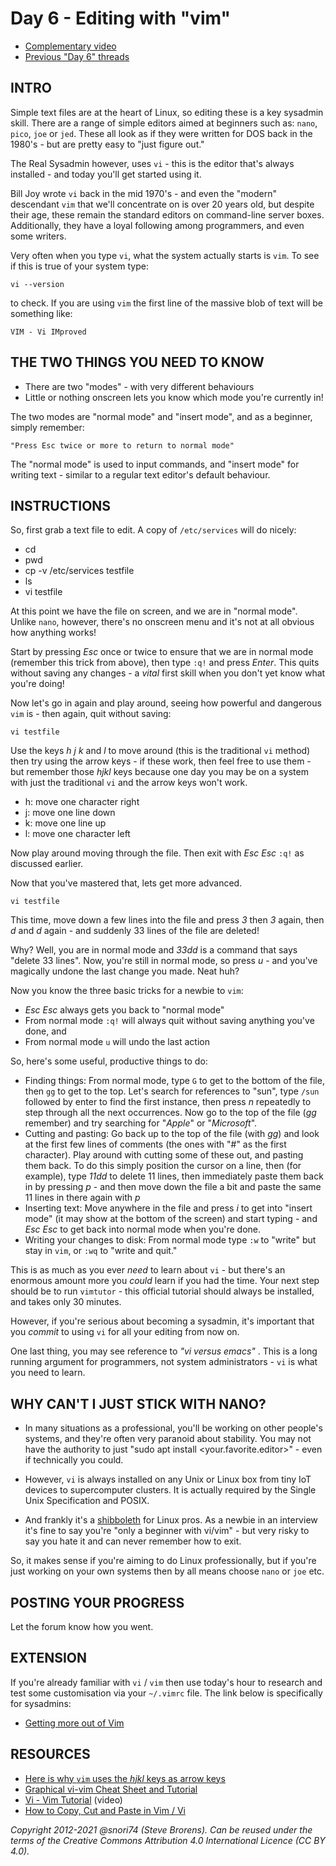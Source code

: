 # Day 6 - Editing with "vim"

* [Complementary video](https://youtu.be/dNd3BvJNDIo)
* [Previous "Day 6" threads](https://www.reddit.com/r/linuxupskillchallenge/search/?q=Day%206&restrict_sr=1)

## INTRO

Simple text files are at the heart of Linux, so editing these is a key sysadmin skill. There are a range of simple editors aimed at beginners such as: `nano`, `pico`, `joe` or `jed`. These all look as if they were written for DOS back in the 1980's - but are pretty easy to "just figure out."

The Real Sysadmin however, uses `vi` - this is the editor that's always installed - and today you'll get started using it.

Bill Joy wrote `vi` back in the mid 1970's - and even the "modern" descendant `vim` that we'll concentrate on is over 20 years old, but despite their age, these remain the standard editors on command-line server boxes. Additionally, they have a loyal following among programmers, and even some writers.

Very often when you type `vi`, what the system actually starts is `vim`. To see if this is true of your system type:

`vi --version`

to check. If you are using `vim` the first line of the massive blob of
text will be something like:

`VIM - Vi IMproved`

## THE TWO THINGS YOU NEED TO KNOW

* There are two "modes" - with very different behaviours
* Little or nothing onscreen lets you know which mode you're currently in!

The two modes are "normal mode" and "insert mode", and as a beginner, simply remember:

`"Press Esc twice or more to return to normal mode"`

The "normal mode" is used to input commands, and "insert mode" for writing text - similar to a regular text editor's default behaviour.

## INSTRUCTIONS

So, first grab a text file to edit. A copy of `/etc/services` will do nicely:

* cd
* pwd
* cp -v /etc/services testfile
* ls
* vi testfile

At this point we have the file on screen, and we are in "normal mode". Unlike `nano`, however, there's no onscreen menu and it's not at all obvious how anything works!

Start by pressing _Esc_ once or twice to ensure that we are in normal mode (remember this trick from above), then type `:q!` and press _Enter_. This quits without saving any changes - a _vital_ first skill when you don't yet know what you're doing!

Now let's go in again and play around, seeing how powerful and dangerous `vim` is - then again, quit without saving:

`vi testfile`

Use the keys _h_ _j_ _k_ and _l_ to move around (this is the traditional `vi` method) then try using the arrow keys - if these work, then feel free to use them - but remember those _hjkl_ keys because one day you may be on a system with just the traditional `vi` and the arrow keys won't work.

* h: move one character right
* j: move one line down
* k: move one line up
* l: move one character left

Now play around moving through the file. Then exit with _Esc_ _Esc_ `:q!` as discussed earlier.

Now that you've mastered that, lets get more advanced.

`vi testfile`

This time, move down a few lines into the file and press _3_ then _3_ again, then _d_ and _d_ again - and suddenly 33 lines of the file are deleted!

Why? Well, you are in normal mode and _33dd_ is a command that says "delete 33 lines". Now, you're still in normal mode, so press _u_ - and you've magically undone the last change you made. Neat huh?

Now you know the three basic tricks for a newbie to `vim`:

* _Esc_ _Esc_ always gets you back to "normal mode"
* From normal mode  `:q!` will always quit without saving anything you've done, and
* From normal mode `u` will undo the last action

So, here's some useful, productive things to do:

* Finding things: From normal mode, type `G` to get to the bottom of the file, then `gg` to get to the top. Let's search for references to "sun", type `/sun` followed by enter to find the first instance, then press _n_ repeatedly to step through all the next occurrences. Now go to the top of the file (_gg_ remember) and try searching for "_Apple_" or "_Microsoft_".
* Cutting and pasting: Go back up to the top of the file (with _gg_) and look at the first few lines of comments (the ones with "#" as the first character).  Play around with cutting some of these out, and pasting them back. To do this simply position the cursor on a line, then (for example),  type _11dd_ to delete 11 lines, then immediately paste them back in by pressing _p_ - and then move down the file a bit and paste the same 11 lines in there again with _p_
* Inserting text: Move anywhere in the file and press _i_ to get into "insert mode" (it may show at the bottom of the screen) and start typing - and _Esc_ _Esc_ to get back into normal mode when you're done.
* Writing your changes to disk: From normal mode type `:w` to "write" but stay in `vim`, or `:wq` to "write and quit."

This is as much as you ever _need_ to learn about `vi` - but there's an enormous amount more you _could_ learn if you had the time. Your next step should be to run `vimtutor` - this official tutorial should always be installed, and takes only 30 minutes.

However, if you're serious about becoming a sysadmin, it's important that you _commit_ to using `vi` for all your editing from now on.

One last thing, you may see reference to _"vi versus emacs"_ . This is a long running argument for programmers, not system administrators - `vi` is what you need to learn.

## WHY CAN'T I JUST STICK WITH NANO?

* In many situations as a professional, you'll be working on other people's systems, and they're often very paranoid about stability. You may not have the authority to just "sudo apt install <your.favorite.editor>" - even if technically you could.

* However, `vi` is always installed on any Unix or Linux box from tiny IoT devices to supercomputer clusters. It is actually required by the Single Unix Specification and POSIX.

* And frankly it's a [shibboleth](https://en.wikipedia.org/wiki/Shibboleth) for Linux pros. As a newbie in an interview it's fine to say you're "only a beginner with vi/vim" - but very risky to say you hate it and can never remember how to exit.

So, it makes sense if you're aiming to do Linux professionally, but if you're just working on your own systems then by all means choose `nano` or `joe` etc.

## POSTING YOUR PROGRESS

Let the forum know how you went.

## EXTENSION

If you're already familiar with `vi` / `vim` then use today's hour to research and test some customisation via your `~/.vimrc` file. The link below is specifically for sysadmins:

* [Getting more out of Vim](https://www.linux.com/news/sysadmin-sysadmin-getting-more-out-vim)

## RESOURCES

* [Here is why `vim` uses the _hjkl_ keys as arrow keys](http://www.catonmat.net/blog/why-vim-uses-hjkl-as-arrow-keys/)
* [Graphical vi-vim Cheat Sheet and Tutorial](http://www.viemu.com/a_vi_vim_graphical_cheat_sheet_tutorial.html)
* [Vi - Vim Tutorial](http://www.youtube.com/watch?v=71YTkxUNwmg) (video)
* [How to Copy, Cut and Paste in Vim / Vi](https://linuxize.com/post/how-to-copy-cut-paste-in-vim/)

*Copyright 2012-2021 @snori74 (Steve Brorens). Can be reused under the terms of the Creative Commons Attribution 4.0 International Licence (CC BY 4.0).*
